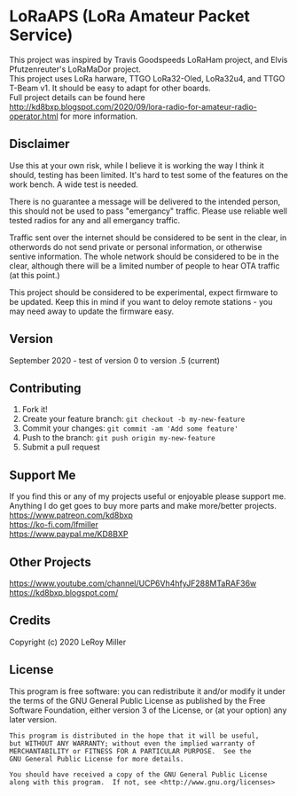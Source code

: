 # LoRaAPS (LoRa Amateur Packet Service)

This project was inspired by Travis Goodspeeds LoRaHam project, and Elvis Pfutzenreuter's LoRaMaDor project.  
This project uses LoRa harware, TTGO LoRa32-Oled, LoRa32u4, and TTGO T-Beam v1. It should be easy to adapt for other boards.  
Full project details can be found here http://kd8bxp.blogspot.com/2020/09/lora-radio-for-amateur-radio-operator.html for more information.  

## Disclaimer

Use this at your own risk, while I believe it is working the way I think it should, testing has been limited. It's hard to test some of the features on the work bench. A wide test is needed.  

There is no guarantee a message will be delivered to the intended person, this should not be used to pass "emergancy" traffic. Please use reliable well tested radios for any and all emergancy traffic.  

Traffic sent over the internet should be considered to be sent in the clear, in otherwords do not send private or personal information, or otherwise sentive information. The whole network should be considered to be in the clear, although there will be a limited number of people to hear OTA traffic (at this point.)  

This project should be considered to be experimental, expect firmware to be updated. Keep this in mind if you want to deloy remote stations - you may need away to update the firmware easy.  

## Version

September 2020 - test of version 0 to version .5 (current)  


## Contributing

1. Fork it!
2. Create your feature branch: `git checkout -b my-new-feature`
3. Commit your changes: `git commit -am 'Add some feature'`
4. Push to the branch: `git push origin my-new-feature`
5. Submit a pull request

## Support Me

If you find this or any of my projects useful or enjoyable please support me.  
Anything I do get goes to buy more parts and make more/better projects.  
https://www.patreon.com/kd8bxp  
https://ko-fi.com/lfmiller  
https://www.paypal.me/KD8BXP  

## Other Projects

https://www.youtube.com/channel/UCP6Vh4hfyJF288MTaRAF36w  
https://kd8bxp.blogspot.com/  


## Credits

Copyright (c) 2020 LeRoy Miller

## License

This program is free software: you can redistribute it and/or modify
    it under the terms of the GNU General Public License as published by
    the Free Software Foundation, either version 3 of the License, or
    (at your option) any later version.

    This program is distributed in the hope that it will be useful,
    but WITHOUT ANY WARRANTY; without even the implied warranty of
    MERCHANTABILITY or FITNESS FOR A PARTICULAR PURPOSE.  See the
    GNU General Public License for more details.

    You should have received a copy of the GNU General Public License
    along with this program.  If not, see <http://www.gnu.org/licenses>
